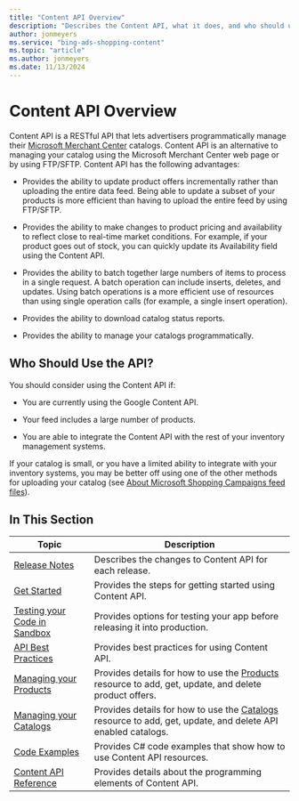 ```yaml
---
title: "Content API Overview"
description: "Describes the Content API, what it does, and who should use it."
author: jonmeyers
ms.service: "bing-ads-shopping-content"
ms.topic: "article"
ms.author: jonmeyers
ms.date: 11/13/2024
---
```


# Content API Overview

Content API is a RESTful API that lets advertisers programmatically manage their [Microsoft Merchant Center](https://help.ads.microsoft.com/#apex/3/en/51083/1) catalogs. Content API is an alternative to managing your catalog using the Microsoft Merchant Center web page or by using FTP/SFTP. Content API has the following advantages:

-   Provides the ability to update product offers incrementally rather than uploading the entire data feed. Being able to update a subset of your products is more efficient than having to upload the entire feed by using FTP/SFTP.

-   Provides the ability to make changes to product pricing and availability to reflect close to real-time market conditions. For example, if your product goes out of stock, you can quickly update its Availability field using the Content API.

-   Provides the ability to batch together large numbers of items to process in a single request. A batch operation can include inserts, deletes, and updates. Using batch operations is a more efficient use of resources than using single operation calls (for example, a single insert operation).

-   Provides the ability to download catalog status reports.

-   Provides the ability to manage your catalogs programmatically.


## Who Should Use the API?

You should consider using the Content API if:

-   You are currently using the Google Content API. 

-   Your feed includes a large number of products.

-   You are able to integrate the Content API with the rest of your inventory management systems.

If your catalog is small, or you have a limited ability to integrate with your inventory systems, you may be better off using one of the other methods for uploading your catalog (see [About Microsoft Shopping Campaigns feed files](https://help.ads.microsoft.com/#apex/ads/en/51105/1)).



## In This Section

|Topic|Description|
|---------|---------------|
|[Release Notes](../shopping-content/release-notes.md)|Describes the changes to Content API for each release.|
|[Get Started](../shopping-content/get-started.md)|Provides the steps for getting started using Content API.|
|[Testing your Code in Sandbox](../shopping-content/test-code-sandbox.md)|Provides options for testing your app before releasing it into production.|
|[API Best Practices](../shopping-content/api-best-practices.md)|Provides best practices for using Content API.|
|[Managing your Products](../shopping-content/manage-products.md)|Provides details for how to use the [Products](../shopping-content/products-resource.md) resource to add, get, update, and delete product offers.|
|[Managing your Catalogs](../shopping-content/manage-catalogs.md)|Provides details for how to use the [Catalogs](../shopping-content/catalogs-resource.md) resource to add, get, update, and delete API enabled catalogs.|
|[Code Examples](../shopping-content/code-examples.md)|Provides C# code examples that show how to use Content API resources.|
|[Content API Reference](../shopping-content/reference.md)|Provides details about the programming elements of Content API.|
